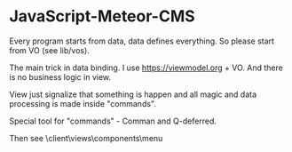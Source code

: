 # JavaScript-Meteor-CMS

Every program starts from data, data defines everything. So please start from VO (see lib/vos).

The main trick in data binding. I use https://viewmodel.org + VO. And there is no business logic in view. 

View just signalize that something is happen and all magic and data processing is made inside "commands".

Special tool for "commands" - Comman and Q-deferred.

Then see \client\views\components\menu
